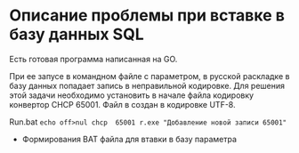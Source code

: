 

# Описание проблемы при вставке в базу данных SQL 

Есть готовая программа написанная на GO. 

При ее запусе в командном файле с параметром, в русской раскладке в базу данных попадает запись в неправильной 
кодировке. Для решения этой задачи необходимо установить в начале файла кодировку конвертор
CHCP 65001. Файл в создан в кодировке UTF-8.

Run.bat
`
  echo off>nul
  chcp  65001
  r.exe "Добавление новой записи 65001"
 `


* Формирования BAT файла для втавки в базу параметра



